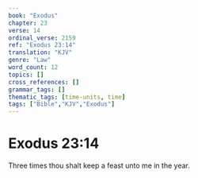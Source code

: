 ```yaml
---
book: "Exodus"
chapter: 23
verse: 14
ordinal_verse: 2159
ref: "Exodus 23:14"
translation: "KJV"
genre: "Law"
word_count: 12
topics: []
cross_references: []
grammar_tags: []
thematic_tags: [time-units, time]
tags: ["Bible","KJV","Exodus"]
---
```


# Exodus 23:14

Three times thou shalt keep a feast unto me in the year.
